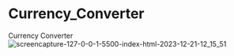 # Currency_Converter
 Currency Converter
![screencapture-127-0-0-1-5500-index-html-2023-12-21-12_15_51](https://github.com/Ansh-02/Currency_Converter/assets/144118177/f9eaf993-abf3-47b4-b005-342e98011c64)
